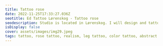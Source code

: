 ```yaml
--- 
title: Tattoo rose
date: 2022-11-25T17:33:27.036Z 
seotitle: Ed Tattoo Lørenskog - Tattoo rose
seodescription: Studio is located in Lørenskog. I will design and tattoo a new Tattoo rose tattoo. For more information, contact me...
isDisplay: false 
cover: assets/images/img29.jpeg 
tags: tattoo, rose tattoo, realism, leg tattoo, color tattoo, abstract tattoo
--- 
```

 